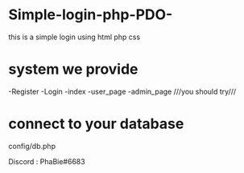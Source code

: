 # Simple-login-php-PDO-
this is a simple login using html php css

# system we provide
-Register
-Login
-index
-user_page
-admin_page
///you should try///

# connect to your database
config/db.php

Discord : PhaBie#6683
